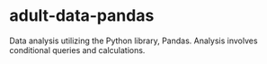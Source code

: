 # adult-data-pandas

Data analysis utilizing the Python library, Pandas. Analysis involves conditional queries and calculations.
